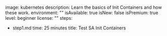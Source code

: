 image: kubernetes
description: Learn the basics of Init Containers and how these work.
environment: ""
isAvailable: true
isNew: false
isPremium: true
level: beginner
license: ""
steps:
- step1.md
time: 25 minutes
title: Test SA Init Containers
